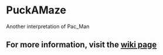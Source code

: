 # PuckAMaze
 Another interpretation of Pac_Man

## For more information, visit the [wiki page](https://github.com/Utshaan/PuckAMaze/wiki)
